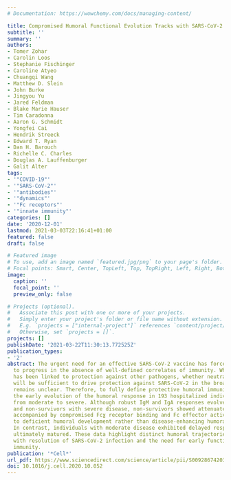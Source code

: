```yaml
---
# Documentation: https://wowchemy.com/docs/managing-content/

title: Compromised Humoral Functional Evolution Tracks with SARS-CoV-2 Mortality
subtitle: ''
summary: ''
authors:
- Tomer Zohar
- Carolin Loos
- Stephanie Fischinger
- Caroline Atyeo
- Chuangqi Wang
- Matthew D. Slein
- John Burke
- Jingyou Yu
- Jared Feldman
- Blake Marie Hauser
- Tim Caradonna
- Aaron G. Schmidt
- Yongfei Cai
- Hendrik Streeck
- Edward T. Ryan
- Dan H. Barouch
- Richelle C. Charles
- Douglas A. Lauffenburger
- Galit Alter
tags:
- '"COVID-19"'
- '"SARS-CoV-2"'
- '"antibodies"'
- '"dynamics"'
- '"Fc receptors"'
- '"innate immunity"'
categories: []
date: '2020-12-01'
lastmod: 2021-03-03T22:16:41+01:00
featured: false
draft: false

# Featured image
# To use, add an image named `featured.jpg/png` to your page's folder.
# Focal points: Smart, Center, TopLeft, Top, TopRight, Left, Right, BottomLeft, Bottom, BottomRight.
image:
  caption: ''
  focal_point: ''
  preview_only: false

# Projects (optional).
#   Associate this post with one or more of your projects.
#   Simply enter your project's folder or file name without extension.
#   E.g. `projects = ["internal-project"]` references `content/project/deep-learning/index.md`.
#   Otherwise, set `projects = []`.
projects: []
publishDate: '2021-03-22T11:30:13.772525Z'
publication_types:
- '2'
abstract: The urgent need for an effective SARS-CoV-2 vaccine has forced development
  to progress in the absence of well-defined correlates of immunity. While neutralization
  has been linked to protection against other pathogens, whether neutralization alone
  will be sufficient to drive protection against SARS-CoV-2 in the broader population
  remains unclear. Therefore, to fully define protective humoral immunity, we dissected
  the early evolution of the humoral response in 193 hospitalized individuals ranging
  from moderate to severe. Although robust IgM and IgA responses evolved in both survivors
  and non-survivors with severe disease, non-survivors showed attenuated IgG responses,
  accompanied by compromised Fcɣ receptor binding and Fc effector activity, pointing
  to deficient humoral development rather than disease-enhancing humoral immunity.
  In contrast, individuals with moderate disease exhibited delayed responses that
  ultimately matured. These data highlight distinct humoral trajectories associated
  with resolution of SARS-CoV-2 infection and the need for early functional humoral
  immunity.
publication: '*Cell*'
url_pdf: https://www.sciencedirect.com/science/article/pii/S0092867420314598
doi: 10.1016/j.cell.2020.10.052
---
```


